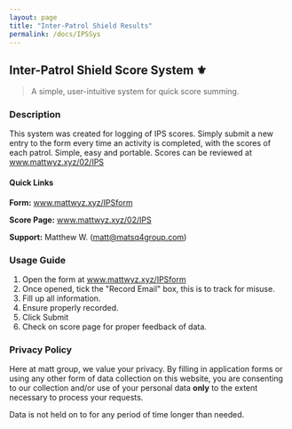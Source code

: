 ```yaml
---
layout: page
title: "Inter-Patrol Shield Results"
permalink: /docs/IPSSys
---
```


## Inter-Patrol Shield Score System ⚜️
> A simple, user-intuitive system for quick score summing.

### Description
This system was created for logging of IPS scores. Simply submit a new entry to the form every time an activity is completed, with the scores of each patrol. Simple, easy and portable.
Scores can be reviewed at www.mattwyz.xyz/02/IPS

#### Quick Links
**Form:** www.mattwyz.xyz/IPSform

**Score Page:** www.mattwyz.xyz/02/IPS

**Support:** Matthew W. (matt@matsq4group.com)


### Usage Guide
  1. Open the form at www.mattwyz.xyz/IPSform
  2. Once opened, tick the "Record Email" box, this is to track for misuse.
  3. Fill up all information.
  4. Ensure properly recorded.
  5. Click Submit
  6. Check on score page for proper feedback of data.

### Privacy Policy
Here at matt group, we value your privacy.
By filling in application forms or using any other form of data collection on this website, you are 
consenting to our collection and/or use of your personal data **only** to the extent necessary to 
process your requests. 

Data is not held on to for any period of time longer than needed.
